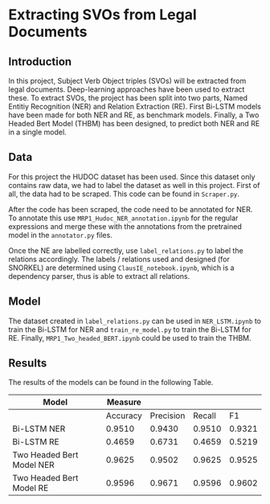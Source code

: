 # Extracting SVOs from Legal Documents
## Introduction
In this project, Subject Verb Object triples (SVOs) will be extracted from legal documents. Deep-learning approaches have been used to extract these. To extract SVOs, the project has been split into two parts, Named Entitiy Recognition (NER) and Relation Extraction (RE). First Bi-LSTM models have been made for both NER and RE, as benchmark models. Finally, a Two Headed Bert Model (THBM) has been designed, to predict both NER and RE in a single model.

## Data
For this project the HUDOC dataset has been used. Since this dataset only contains raw data, we had to label the dataset as well in this project. First of all, the data had to be scraped. This code can be found in ```Scraper.py```. 

After the code has been scraped, the code need to be annotated for NER. To annotate this use ```MRP1_Hudoc_NER_annotation.ipynb``` for the regular expressions and merge these with the annotations from the pretrained model in the ```annotator.py``` files. 

Once the NE are labelled correctly, use ```label_relations.py``` to label the relations accordingly. The labels / relations used and designed (for SNORKEL) are determined using ```ClausIE_notebook.ipynb```, which is a dependency parser, thus is able to extract all relations.

## Model
The dataset created in ```label_relations.py``` can be used in ```NER_LSTM.ipynb``` to train the Bi-LSTM for NER and ```train_re_model.py``` to train the Bi-LSTM for RE. Finally, ```MRP1_Two_headed_BERT.ipynb``` could be used to train the THBM. 

## Results
The results of the models can be found in the following Table.

| **Model**                 | **Measure**  |           |        |        |
| ------------------------- | -------- | --------- | ------ | ------ |  
|                           | Accuracy | Precision | Recall | F1     |                    
| Bi-LSTM NER               | 0.9510   | 0.9430    | 0.9510 | 0.9321 |
| Bi-LSTM RE                | 0.4659   | 0.6731    | 0.4659 | 0.5219 |
| Two Headed Bert Model NER | 0.9625   | 0.9502    | 0.9625 | 0.9525 |
| Two Headed Bert Model RE  | 0.9596   | 0.9671    | 0.9596 | 0.9602 |
